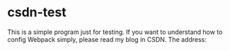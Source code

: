 # csdn-test

This is a simple program just for testing.
If you want to understand how to config Webpack simply, please read my blog in CSDN.
The address: 
